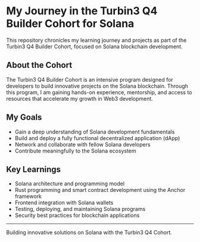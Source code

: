 
# My Journey in the Turbin3 Q4 Builder Cohort for Solana

This repository chronicles my learning journey and projects as part of the Turbin3 Q4 Builder Cohort, focused on Solana blockchain development.

## About the Cohort

The Turbin3 Q4 Builder Cohort is an intensive program designed for developers to build innovative projects on the Solana blockchain. Through this program, I am gaining hands-on experience, mentorship, and access to resources that accelerate my growth in Web3 development.

## My Goals

* Gain a deep understanding of Solana development fundamentals
* Build and deploy a fully functional decentralized application (dApp)
* Network and collaborate with fellow Solana developers
* Contribute meaningfully to the Solana ecosystem

## Key Learnings

* Solana architecture and programming model
* Rust programming and smart contract development using the Anchor framework
* Frontend integration with Solana wallets
* Testing, deploying, and maintaining Solana programs
* Security best practices for blockchain applications

---

Building innovative solutions on Solana with the Turbin3 Q4 Cohort.
